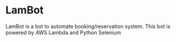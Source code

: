 # LamBot
LamBot is a bot to automate booking/reservation system. This bot is powered by AWS Lambda and Python Selenium
